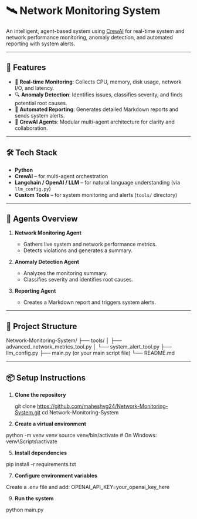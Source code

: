 # 🛰️ Network Monitoring System

An intelligent, agent-based system using [CrewAI](https://github.com/joaomdmoura/crewAI) for real-time system and network performance monitoring, anomaly detection, and automated reporting with system alerts.

---

## 🚀 Features

- 📡 **Real-time Monitoring**: Collects CPU, memory, disk usage, network I/O, and latency.
- 🔍 **Anomaly Detection**: Identifies issues, classifies severity, and finds potential root causes.
- 📑 **Automated Reporting**: Generates detailed Markdown reports and sends system alerts.
- 🤖 **CrewAI Agents**: Modular multi-agent architecture for clarity and collaboration.

---

## 🛠️ Tech Stack

- **Python**
- **CrewAI** – for multi-agent orchestration
- **Langchain / OpenAI / LLM** – for natural language understanding (via `llm_config.py`)
- **Custom Tools** – for system monitoring and alerts (`tools/` directory)

---

## 🧠 Agents Overview

1. **Network Monitoring Agent**
   - Gathers live system and network performance metrics.
   - Detects violations and generates a summary.

2. **Anomaly Detection Agent**
   - Analyzes the monitoring summary.
   - Classifies severity and identifies root causes.

3. **Reporting Agent**
   - Creates a Markdown report and triggers system alerts.

---

## 📂 Project Structure

Network-Monitoring-System/
├── tools/
│ ├── advanced_network_metrics_tool.py
│ └── system_alert_tool.py
├── llm_config.py
├── main.py (or your main script file)
└── README.md

---

## 📦 Setup Instructions

1. **Clone the repository**
   
   git clone https://github.com/maheshvg24/Network-Monitoring-System.git
   cd Network-Monitoring-System

3. **Create a virtual environment**
   
python -m venv venv
source venv/bin/activate   # On Windows: venv\Scripts\activate

5. **Install dependencies**
   
pip install -r requirements.txt

7. **Configure environment variables**
   
Create a .env file and add:
OPENAI_API_KEY=your_openai_key_here

9. **Run the system**
    
python main.py
